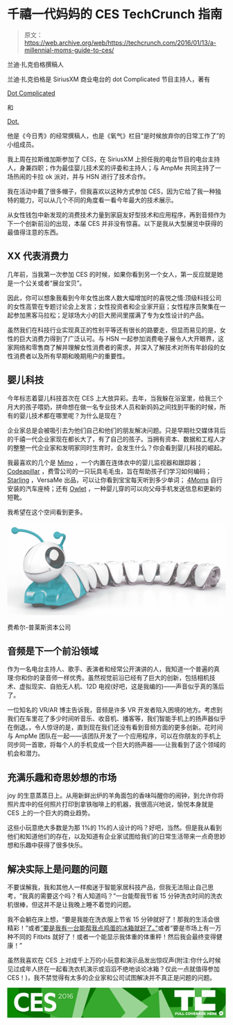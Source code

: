 # 千禧一代妈妈的 CES TechCrunch 指南

> 原文：<https://web.archive.org/web/https://techcrunch.com/2016/01/13/a-millennial-moms-guide-to-ces/>

兰迪·扎克伯格撰稿人

兰迪·扎克伯格是 SiriusXM 商业电台的 dot Complicated 节目主持人，著有

[Dot Complicated](https://web.archive.org/web/20221025231151/http://www.amazon.com/gp/product/B00BATNRH8/ref=dp-kindle-redirect?ie=UTF8&btkr=1)

和

[Dot.](https://web.archive.org/web/20221025231151/http://www.amazon.com/gp/product/B00C0UHK06/ref=dp-kindle-redirect?ie=UTF8&btkr=1)

他是《今日秀》的经常撰稿人，也是《氧气》栏目“是时候放弃你的日常工作了”的小组成员。

我上周在拉斯维加斯参加了 CES，在 SiriusXM 上担任我的电台节目的电台主持人，身兼四职；作为最佳婴儿技术奖的评委和主持人；与 AmpMe 共同主持了一场热闹的卡拉 ok 派对，并与 HSN 进行了技术合作。

我在活动中戴了很多帽子，但我喜欢以这种方式参加 CES，因为它给了我一种独特的能力，可以从几个不同的角度看一看今年最大的技术展示。

从女性钱包中新发现的消费技术力量到家庭友好型技术和应用程序，再到音频作为下一个创新前沿的出现，本届 CES 并非没有惊喜。以下是我从大型展览中获得的最值得注意的东西。

## XX 代表消费力

几年前，当我第一次参加 CES 的时候，如果你看到另一个女人，第一反应就是她是一个公关或者“展台宝贝”。

因此，你可以想象我看到今年女性出席人数大幅增加时的喜悦之情:顶级科技公司的女性高管在专题讨论会上发言；女性投资者和企业家开庭；女性程序员聚集在一起参加黑客马拉松；足球场大小的巨大房间里摆满了专为女性设计的产品。

虽然我们在科技行业实现真正的性别平等还有很长的路要走，但显而易见的是，女性的巨大消费力得到了广泛认可。与 HSN 一起参加消费电子展令人大开眼界，这家网络和零售商了解并理解女性消费者的需求，并深入了解技术对所有年龄段的女性消费者以及所有早期和晚期用户的重要性。

## 婴儿科技

今年标志着婴儿科技首次在 CES 上大放异彩。去年，当我躲在浴室里，给我三个月大的孩子喂奶，拼命想在做一名专业技术人员和新妈妈之间找到平衡的时候，所有的婴儿技术都在哪里呢？为什么是现在？

企业家总是会被吸引去为他们自己和他们的朋友解决问题。只是早期社交媒体背后的千禧一代企业家现在都长大了，有了自己的孩子。当拥有资本、数据和工程人才的整整一代企业家和发明家同时生育时，会发生什么？你会看到婴儿科技的崛起。

我最喜欢的几个是 [Mimo](https://web.archive.org/web/20221025231151/http://mimobaby.com/press/) ，一个内置在连体衣中的婴儿监视器和跟踪器； [Codeapillar](https://web.archive.org/web/20221025231151/http://www.fisher-price.com/en_US/codeapillar/index.html) ，费雪公司的一只玩具毛毛虫，旨在帮助孩子们学习如何编码； [Starling](https://web.archive.org/web/20221025231151/https://www.versame.com/) ，VersaMe 出品，可以让你看到宝宝每天听到多少单词； [4Moms](https://web.archive.org/web/20221025231151/https://www.4moms.com/) 自行安装的汽车座椅；还有 [Owlet](https://web.archive.org/web/20221025231151/https://beta.techcrunch.com/2015/08/19/owlet-the-smart-baby-bootie-raises-7-million-series-a/) ，一种婴儿穿的可以向父母手机发送信息和更新的短靴。

我希望在这个空间看到更多。

![Fisher-Price Codeapillar](img/8d5dbd91965b421514eff6a72a16c087.png)

费希尔-普莱斯资本公司

## 音频是下一个前沿领域

作为一名电台主持人、歌手、表演者和经常公开演讲的人，我知道一个普遍的真理:你和你的录音师一样优秀。虽然视觉前沿已经有了巨大的创新，包括相机技术、虚拟现实、自拍无人机、12D 电视(好吧，这是我编的)——声音似乎真的落后了。

一位知名的 VR/AR 博主告诉我，音频是许多 VR 开发者陷入困境的地方。考虑到我们在车里花了多少时间听音乐、收音机、播客等，我们智能手机上的扬声器似乎在倒退。，令人惊讶的是，直到现在我们还没有看到音频方面的更多创新。花时间与 AmpMe 团队在一起——该团队开发了一个应用程序，可以在你朋友的手机上同步同一首歌，将每个人的手机变成一个巨大的扬声器——让我看到了这个领域的机会和潜力。

## 充满乐趣和奇思妙想的市场

joy 的生意蒸蒸日上。从用新鲜出炉的羊角面包的香味叫醒你的闹钟，到允许你将照片库中的任何照片打印到拿铁咖啡上的机器，我很高兴地说，愉悦本身就是 CES 上的一个巨大的商业趋势。

这些小玩意绝大多数是为那 1%的 1%的人设计的吗？好吧，当然。但是我从看到他们和知道他们的存在，以及知道有企业家试图给我们的日常生活带来一点奇思妙想和乐趣中获得了很多快乐。

## 解决实际上是问题的问题

不要误解我，我和其他人一样痴迷于智能家居科技产品，但我无法阻止自己思考，“我真的需要这个吗？有人知道吗？”一台能帮我节省 15 分钟洗衣时间的洗衣机很棒，但这并不是让我晚上睡不着觉的问题。

我不会躺在床上想，“要是我能在洗衣服上节省 15 分钟就好了！那我的生活会很精彩！”或者[“要是我有一台能帮我点鸡蛋的冰箱就好了。”](https://web.archive.org/web/20221025231151/https://beta.techcrunch.com/2016/01/05/heres-why-samsungs-new-frankenstein-fridge-is-actually-dumb/)或者“要是市场上有一万种不同的 Fitbits 就好了！或者一个能显示我体重的体重秤！然后我会最终变得健康！”

虽然我喜欢在 CES 上对成千上万的小玩意和演示品发出惊叹声(附注:你什么时候见过成年人挤在一起看洗衣机演示或滔滔不绝地谈论冰箱？仅此一点就值得参加 CES！)，我不禁觉得有太多的企业家和公司试图解决并不真正是问题的问题。

[![CES 2016](img/e8919147d2caf2d8406be043baf21e9c.png)](https://web.archive.org/web/20221025231151/https://beta.techcrunch.com/tag/ces2016)